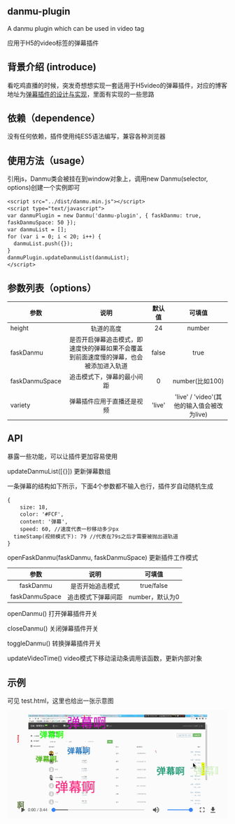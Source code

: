 ## danmu-plugin

A danmu plugin which can be used in video tag

应用于H5的video标签的弹幕插件

## 背景介绍 (introduce)

看吃鸡直播的时候，突发奇想想实现一套适用于H5video的弹幕插件，对应的博客地址为[弹幕插件的设计与实现](https://mickey0524.github.io/2017/09/16/danmu-plugin-design/)，里面有实现的一些思路

## 依赖（dependence）

没有任何依赖，插件使用纯ES5语法编写，兼容各种浏览器

## 使用方法（usage）

引用js，Danmu类会被挂在到window对象上，调用new Danmu(selector, options)创建一个实例即可

```
<script src="../dist/danmu.min.js"></script>
<script type="text/javascript">
var danmuPlugin = new Danmu('danmu-plugin', { faskDanmu: true, faskDanmuSpace: 50 });
var danmuList = [];
for (var i = 0; i < 20; i++) {
  danmuList.push({});
}
danmuPlugin.updateDanmuList(danmuList);
</script>
```

## 参数列表（options）

| 参数           | 说明     | 默认值  | 可填值 |
| ------------- |:--------:| :------:| :-----:|
| height         | 轨道的高度 | 24 | number |
| faskDanmu      | 是否开启弹幕追击模式，即速度快的弹幕如果不会覆盖到前面速度慢的弹幕，也会被添加进入轨道 | false | true |
| faskDanmuSpace | 追击模式下，弹幕的最小间距      | 0 | number(比如100) |
| variety        | 弹幕插件应用于直播还是视频      | 'live' | 'live' / 'video'(其他的输入值会被改为live) |

## API

暴露一些功能，可以让插件更加容易使用

updateDanmuList([{}]) 更新弹幕数组

一条弹幕的结构如下所示，下面4个参数都不输入也行，插件岁自动随机生成

```
{
	size: 18,
	color: '#FCF',
	content: '弹幕',
	speed: 60, //速度代表一秒移动多少px
  timeStamp(视频模式下): 79 //代表在79s之后才需要被抛出道轨道
}
```

openFaskDanmu(faskDanmu, faskDanmuSpace) 更新插件工作模式

| 参数            | 说明            | 可填值         |
| :------------: | :-------------: | :-----------: |
| faskDanmu      | 是否开始追击模式   | true/false    |
| faskDanmuSpace | 追击模式下弹幕间距 | number，默认为0 |

openDanmu() 打开弹幕插件开关

closeDanmu() 关闭弹幕插件开关

toggleDanmu() 转换弹幕插件开关

updateVideoTime() video模式下移动滚动条调用该函数，更新内部对象

## 示例

可见 test.html，这里也给出一张示意图

![example](./example.gif)




